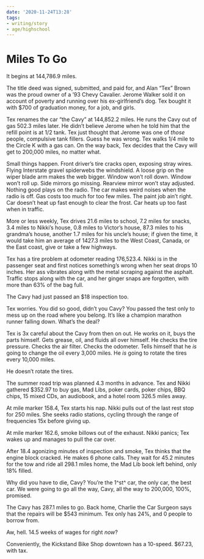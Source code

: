 ```yaml
---
date: '2020-11-24T13:28'
tags:
- writing/story
- age/highschool
---
```


# Miles To Go

It begins at 144,786.9 miles.

The title deed was signed, submitted, and paid for, and Alan “Tex” Brown
was the proud owner of a ’93 Chevy Cavalier. Jerome Walker sold it on
account of poverty and running over his ex-girlfriend’s dog. Tex bought
it with \$700 of graduation money, for a job, and girls.

Tex renames the car “the Cavy” at 144,852.2 miles. He runs the Cavy out
of gas 502.3 miles later. He didn’t believe Jerome when he told him that
the refill point is at 1/2 tank. Tex just thought that Jerome was one of
*those* people, compulsive tank fillers. Guess he was wrong. Tex walks
1/4 mile to the Circle K with a gas can. On the way back, Tex decides
that the Cavy will get to 200,000 miles, no matter what.

Small things happen. Front driver’s tire cracks open, exposing stray
wires. Flying Interstate gravel spiderwebs the windshield. A loose grip
on the wiper blade arm makes the web bigger. Window won’t roll down.
Window won’t roll up. Side mirrors go missing. Rearview mirror won’t
stay adjusted. Nothing good plays on the radio. The car makes weird
noises when the radio is off. Gas costs too much for too few miles. The
paint job ain’t right. Car doesn’t heat up fast enough to clear the
frost. Car heats up too fast when in traffic.

More or less weekly, Tex drives 21.6 miles to school, 7.2 miles for
snacks, 3.4 miles to Nikki’s house, 0.8 miles to Victor’s house, 87.3
miles to his grandma’s house, another 1.7 miles for his uncle’s house;
if given the time, it would take him an average of 1427.3 miles to the
West Coast, Canada, or the East coast, give or take a few highways.

Tex has a tire problem at odometer reading 176,523.4. Nikki is in the
passenger seat and first notices something’s wrong when her seat drops
10 inches. Her ass vibrates along with the metal scraping against the
asphalt. Traffic stops along with the car, and her ginger snaps are
forgotten, with more than 63% of the bag full.

The Cavy had just passed an \$18 inspection too.

Tex worries. You did so good, didn’t you Cavy? You passed the test only
to mess up on the road where you belong. It’s like a champion marathon
runner falling down. What’s the deal?

Tex is 3x careful about the Cavy from then on out. He works on it, buys
the parts himself. Gets grease, oil, and fluids all over himself. He
checks the tire pressure. Checks the air filter. Checks the odometer.
Tells himself that he *is* going to change the oil every 3,000 miles. He
*is* going to rotate the tires every 10,000 miles.

He doesn’t rotate the tires.

The summer road trip was planned 4.3 months in advance. Tex and Nikki
gathered \$352.97 to buy gas, Mad Libs, poker cards, poker chips, BBQ
chips, 15 mixed CDs, an audiobook, and a hotel room 326.5 miles away.

At mile marker 158.4, Tex starts his nap. Nikki pulls out of the last
rest stop for 250 miles. She seeks radio stations, cycling through the
range of frequencies 15x before giving up.

At mile marker 162.6, smoke billows out of the exhaust. Nikki panics;
Tex wakes up and manages to pull the car over.

After 18.4 agonizing minutes of inspection and smoke, Tex thinks that
the engine block cracked. He makes 6 phone calls. They wait for 45.2
minutes for the tow and ride all 298.1 miles home, the Mad Lib book left
behind, only 18% filled.

Why did you have to die, Cavy? You’re the 1^st^ car, the only car, the
best car. We were going to go all the way, Cavy, all the way to 200,000,
100%, promised.

The Cavy has 287.1 miles to go. Back home, Charlie the Car Surgeon says
that the repairs will be \$543 minimum. Tex only has 24%, and 0 people
to borrow from.

Aw, hell. 14.5 weeks of wages for right *now*?

Conveniently, the Kickstand Bike Shop downtown has a 10-speed. \$67.23,
with tax.
